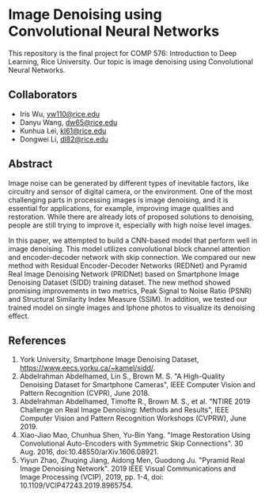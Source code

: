 # Image Denoising using Convolutional Neural Networks
This repository is the final project for COMP 576: Introduction to Deep Learning, Rice University. Our topic is image denoising using Convolutional Neural Networks.

## Collaborators

- Iris Wu, yw110@rice.edu
- Danyu Wang, dw65@rice.edu
- Kunhua Lei, kl61@rice.edu
- Dongwei Li, dl82@rice.edu

## Abstract
Image noise can be generated by different types of inevitable factors, like circuitry and sensor of digital camera, or the environment. One of the most challenging parts in processing images is image denoising, and it is essential for applications, for example, improving image qualities and restoration. While there are already lots of proposed solutions to denoising, people are still trying to improve it, especially with high noise level images. 

In this paper, we attempted to build a CNN-based model that perform well in image denoising. This model utilizes convolutional block channel attention and encoder-decoder network with skip connection. We compared our new method with Residual Encoder-Decoder Networks (REDNet) and Pyramid Real Image Denoising Network (PRIDNet) based on Smartphone Image Denoising Dataset (SIDD) training dataset. The new method showed promising improvements in two metrics, Peak Signal to Noise Ratio (PSNR) and Structural Similarity Index Measure (SSIM). In addition, we tested our trained model on single images and Iphone photos to visualize its denoising effect.

## References
1. York University, Smartphone Image Denoising Dataset, https://www.eecs.yorku.ca/~kamel/sidd/.
2. Abdelrahman Abdelhamed, Lin S., Brown M. S. "A High-Quality Denoising Dataset for Smartphone Cameras", IEEE Computer Vision and Pattern Recognition (CVPR), June 2018.
3. Abdelrahman Abdelhamed, Timofte R., Brown M. S., et al. "NTIRE 2019 Challenge on Real Image Denoising: Methods and Results", IEEE Computer Vision and Pattern Recognition Workshops (CVPRW), June 2019.
4. Xiao-Jiao Mao, Chunhua Shen, Yu-Bin Yang. "Image Restoration Using Convolutional Auto-Encoders with Symmetric Skip Connections". 30 Aug. 2016, doi:10.48550/arXiv.1606.08921. 
5. Yiyun Zhao, Zhuqing Jiang, Aidong Men, Guodong Ju. "Pyramid Real Image Denoising Network". 2019 IEEE Visual Communications and Image Processing (VCIP), 2019, pp. 1-4, doi: 10.1109/VCIP47243.2019.8965754.
